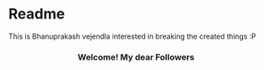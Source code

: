 # Readme
This is Bhanuprakash vejendla 
interested in breaking the created things :P
<html>
<head>
 
</head>
<body>
<center><h3>Welcome! My dear Followers</h3></center>
</body>
